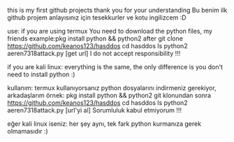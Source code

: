 
this is my first github projects thank you for your understanding 
Bu benim ilk github projem anlayısınız için tesekkurler ve kotu ingilizcem :D



use: if you are using termux You need to download the python files, my friends example:pkg install python && python2 
after git clone https://github.com/keanos123/hasddos 
cd hasddos 
ls
python2 aeren7318attack.py [get url]
I do not accept responsibility !!!

if you are kali linux: everything is the same, the only difference is you don't need to install python :)
 
kullanım: termux kullanıyorsanız python dosyalarını indirmeniz gerekiyor, arkadaşlarım örnek: pkg install python && python2
git klonundan sonra https://github.com/keanos123/hasddos
cd hasddos
ls
python2 aeren7318attack.py [url'yi al]
Sorumluluk kabul etmiyorum !!!

eğer kali linux iseniz: her şey aynı, tek fark python kurmanıza gerek olmamasıdır :)
